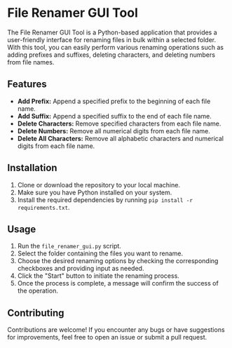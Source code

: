 
# File Renamer GUI Tool

The File Renamer GUI Tool is a Python-based application that provides a user-friendly interface for renaming files in bulk within a selected folder. With this tool, you can easily perform various renaming operations such as adding prefixes and suffixes, deleting characters, and deleting numbers from file names.

## Features

- **Add Prefix:** Append a specified prefix to the beginning of each file name.
- **Add Suffix:** Append a specified suffix to the end of each file name.
- **Delete Characters:** Remove specified characters from each file name.
- **Delete Numbers:** Remove all numerical digits from each file name.
- **Delete All Characters:** Remove all alphabetic characters and numerical digits from each file name.

## Installation

1. Clone or download the repository to your local machine.
2. Make sure you have Python installed on your system.
3. Install the required dependencies by running `pip install -r requirements.txt`.

## Usage

1. Run the `file_renamer_gui.py` script.
2. Select the folder containing the files you want to rename.
3. Choose the desired renaming options by checking the corresponding checkboxes and providing input as needed.
4. Click the "Start" button to initiate the renaming process.
5. Once the process is complete, a message will confirm the success of the operation.

## Contributing

Contributions are welcome! If you encounter any bugs or have suggestions for improvements, feel free to open an issue or submit a pull request.

